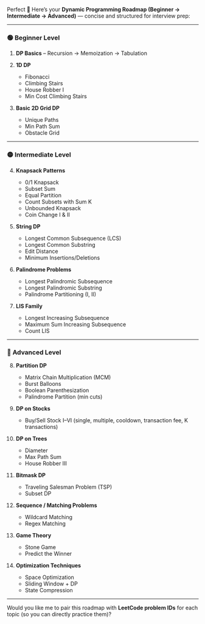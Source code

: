 Perfect 💪 Here’s your **Dynamic Programming Roadmap (Beginner → Intermediate → Advanced)** — concise and structured for
interview prep:

---

### 🟢 **Beginner Level**

1. **DP Basics** – Recursion → Memoization → Tabulation
2. **1D DP**

    * Fibonacci
    * Climbing Stairs
    * House Robber I
    * Min Cost Climbing Stairs
3. **Basic 2D Grid DP**

    * Unique Paths
    * Min Path Sum
    * Obstacle Grid

---

### 🟡 **Intermediate Level**

4. **Knapsack Patterns**

    * 0/1 Knapsack
    * Subset Sum
    * Equal Partition
    * Count Subsets with Sum K
    * Unbounded Knapsack
    * Coin Change I & II
5. **String DP**

    * Longest Common Subsequence (LCS)
    * Longest Common Substring
    * Edit Distance
    * Minimum Insertions/Deletions
6. **Palindrome Problems**

    * Longest Palindromic Subsequence
    * Longest Palindromic Substring
    * Palindrome Partitioning (I, II)
7. **LIS Family**

    * Longest Increasing Subsequence
    * Maximum Sum Increasing Subsequence
    * Count LIS

---

### 🔵 **Advanced Level**

8. **Partition DP**

    * Matrix Chain Multiplication (MCM)
    * Burst Balloons
    * Boolean Parenthesization
    * Palindrome Partition (min cuts)
9. **DP on Stocks**

    * Buy/Sell Stock I–VI (single, multiple, cooldown, transaction fee, K transactions)
10. **DP on Trees**

    * Diameter
    * Max Path Sum
    * House Robber III
11. **Bitmask DP**

    * Traveling Salesman Problem (TSP)
    * Subset DP
12. **Sequence / Matching Problems**

    * Wildcard Matching
    * Regex Matching
13. **Game Theory**

    * Stone Game
    * Predict the Winner
14. **Optimization Techniques**

    * Space Optimization
    * Sliding Window + DP
    * State Compression

---

Would you like me to pair this roadmap with **LeetCode problem IDs** for each topic (so you can directly practice them)?
